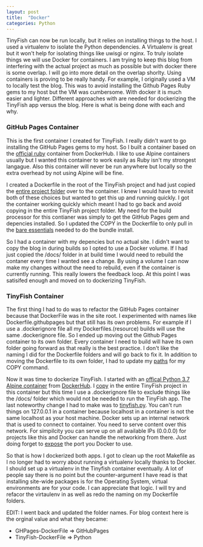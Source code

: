 ```yaml
---
layout: post
title:  "Docker"
categories: Python
---
```


TinyFish can now be run locally, but it relies on installing things to the host.  I used a virtualenv to isolate the Python dependencies.  A Virtualenv is great but it won't help for isolating things like uwisgi or nginx.  To truly isolate things we will use Docker for containers.  I am trying to keep this blog from interfering with the actual project as much as possible but with docker there is some overlap.  I will go into more detail on the overlap shorlty.  Using containers is proving to be really handy.  For example, I originally used a VM to locally test the blog.  This was to avoid installing the Github Pages Ruby gems to my host but the VM was cumbersome.  With docker it is much easier and lighter.  Different approaches with are needed for dockerizing the TinyFish app versus the blog.  Here is what is being done with each and why.

<h3> GitHub Pages Container </h3>

This is the first container I created for TinyFish.  I really didn't want to go installing the GitHub Pages gems to my host.  So I built a container based on the <a href="https://hub.docker.com/_/ruby/">official ruby</a> container from DockerHub.  I like to use Alpine containers usually but I wanted this container to work easily as Ruby isn't my strongest langague.  Also this container will never be run anywhere but locally so the extra overhead by not using Alpine will be fine. 

I created a Dockerfile in the root of the TinyFish project and had just copied the <a href="https://github.com/bitreef-net/tinyfish/blob/d344243d98d729d36486efecaffc1f74b3b16fc9/Dockerfile.ghpages#L8">entire project folder</a> over to the container.  I knew I would have to revisit both of these choices but wanted to get this up and running quickly.  I got the container working quickly which meant I had to go back and avoid copying in the entire TinyFish project folder.  My need for the build processor for this contianer was simply to get the GitHub Pages gem and depencies installed.  So I updated the COPY in the Dockerfile to only pull in the <a href="https://github.com/bitreef-net/tinyfish/blob/d344243d98d72">bare essentials</a> needed to do the bundle install.  

So I had a container with my depencies but no actual site.   I didn't want to copy the blog in during builds so I opted to use a Docker volume.  If I had just copied the /docs/ folder in at build time I would need to rebuild the contaner every time I wanted see a change.  By using a volume I can now make my changes without the need to rebuild, even if the container is currently running.  This really lowers the feedback loop.  At this point I was satisifed enough and moved on to dockerizing TinyFish.  

<h3> TinyFish Container </h3>
The first thing I had to do was to refactor the GitHub Pages container because that DockerFile was in the site root.  I experimented with names like Dockerfile.githubpages but that still has its own problems.  For example if I use a .dockerignore file all my Dockerfiles.(resource) builds will use the same .dockerignore file.  So I ended up  moving out the Github Pages container to its own folder.  Every container I need to build will have its own folder going forward as that really is the best practice.  I don't like the naming I did for the Dockerfile folders and will go back to fix it.  In addition to moving the Dockerfile to its own folder, I had to update my <a href="https://github.com/bitreef-net/tinyfish/blob/e0a5c806fd65cbd1f4dae4a0427d153a58113e1d/GHPages-DockerFile/Dockerfile#L6">paths</a> for my COPY command. 

Now it was time to dockerize TinyFish.  I started with an <a href="https://github.com/bitreef-net/tinyfish/blob/e0a5c806fd65cbd1f4dae4a0427d153a58113e1d/TinyFish-DockerFile/Dockerfile#L1">offical Python 3.7 Alpine container</a> from <a href="https://hub.docker.com/_/python/">DockerHub</a>.  I <a href="https://github.com/bitreef-net/tinyfish/blob/5ac0b0f97a88407636e74f7fba9f4a6e845881b4/TinyFish-DockerFile/Dockerfile#L8">copy</a> in the entire TinyFish project in this container but this time I use a .dockerignore file to exclude things like the /docs/ folder which would not be needed to run the TinyFish app.  The last noteworthy change I had to make was to <a href="https://github.com/bitreef-net/tinyfish/blob/e0a5c806fd65cbd1f4dae4a0427d153a58113e1d/tinyfish.py#L15">tinyfish.py</a>.  You can't run things on 127.0.0.1 in a container because localhost in a container is not the same localhost as your host machine.  Docker sets up an internal network that is used to connect to container.  You need to serve content over this network.  For simpilcity you can serve up on all available IPs (0.0.0.0) for projects like this and Docker can handle the networking from there.  Just doing forget to <a href="https://github.com/bitreef-net/tinyfish/blob/5ac0b0f97a88407636e74f7fba9f4a6e845881b4/TinyFish-DockerFile/Dockerfile#L18">expose</a> the port you Docker to use.

So that is how I dockerized both apps.  I got to clean up the root Makefile as I no longer had to worry about running a virtualenv locally thanks to Docker.  I should set up a virtualenv in the Tinyfish container eventually.  A lot of people say there is no point but the counter-argument I have read is that installing site-wide packages is for the Operating System, virtual environments are for your code.  I can appreciate that logic.  I will try and refacor the virtaulenv in as well as redo the naming on my Dockerfile folders.  

EDIT: I went back and updated the folder names.  For blog context here is the orginal value and what they became:
<ul>
<li>GHPages-DockerFile => GitHubPages</li>
<li>TinyFish-DockerFile => Python</li>
</ul>
